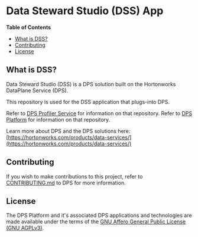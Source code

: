 <!---
  HORTONWORKS DATAPLANE SERVICE AND ITS CONSTITUENT SERVICES
  
  (c) 2016-2018 Hortonworks, Inc. All rights reserved.
  
  This code is provided to you pursuant to your written agreement with Hortonworks, which may be the terms
  of the Affero General Public License version 3 (AGPLv3), or pursuant to a written agreement with a third party
  authorized to distribute this code.  If you do not have a written agreement with Hortonworks or with
  an authorized and properly licensed third party, you do not have any rights to this code.
  
  If this code is provided to you under the terms of the AGPLv3: A) HORTONWORKS PROVIDES THIS CODE TO YOU
  WITHOUT WARRANTIES OF ANY KIND; (B) HORTONWORKS DISCLAIMS ANY AND ALL EXPRESS AND IMPLIED WARRANTIES WITH
  RESPECT TO THIS CODE, INCLUDING BUT NOT LIMITED TO IMPLIED WARRANTIES OF TITLE, NON-INFRINGEMENT, MERCHANTABILITY
  AND FITNESS FOR A PARTICULAR PURPOSE; (C) HORTONWORKS IS NOT LIABLE TO YOU, AND WILL NOT DEFEND, INDEMNIFY,
  OR HOLD YOU HARMLESS FOR ANY CLAIMS ARISING FROM OR RELATED TO THE CODE; AND (D) WITH RESPECT
  TO YOUR EXERCISE OF ANY RIGHTS GRANTED TO YOU FOR THE CODE, HORTONWORKS IS NOT LIABLE FOR ANY DIRECT,
  INDIRECT, INCIDENTAL, SPECIAL, EXEMPLARY, PUNITIVE OR CONSEQUENTIAL DAMAGES INCLUDING, BUT NOT LIMITED TO,
  DAMAGES RELATED TO LOST REVENUE, LOST PROFITS, LOSS OF INCOME, LOSS OF BUSINESS ADVANTAGE OR UNAVAILABILITY,
  OR LOSS OR CORRUPTION OF DATA.
-->
# Data Steward Studio (DSS) App

**Table of Contents**

- [What is DSS?](#what-is-dss)
- [Contributing](#contributing)
- [License](#license)
 
## What is DSS?

Data Steward Studio (DSS) is a DPS solution built on the Hortonworks DataPlane Service (DPS).

This repository is used for the DSS application that plugs-into DPS.

Refer to [DPS Profiler Service](https://github.com/hortonworks/profiler_service) for information on that repository.
Refer to [DPS Platform](https://github.com/hortonworks/dps_platform) for information on that repository.

Learn more about DPS and the DPS solutions here: [https://hortonworks.com/products/data-services/](https://hortonworks.com/products/data-services/)

## Contributing

If you wish to make contributions to this project, refer to [CONTRIBUTING.md](https://github.com/hortonworks/dps_platform/blob/master/CONTRIBUTING.md) to DPS for more information.

## License

The DPS Platform and it's associated DPS applications and technologies are made available under the terms
of the [GNU Affero General Public License (GNU AGPLv3)](COPYING).